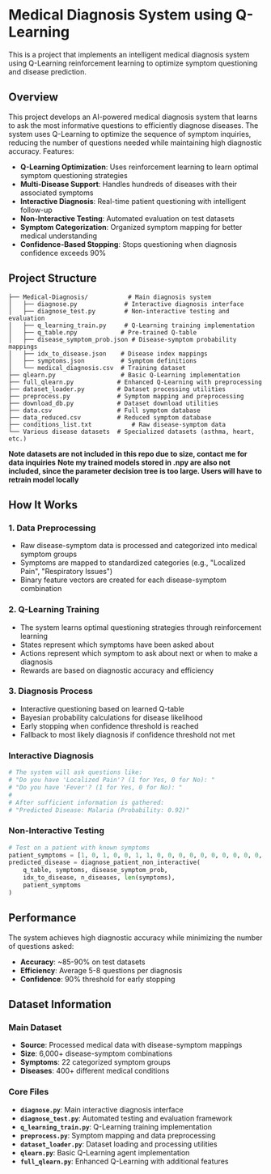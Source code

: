 # Medical Diagnosis System using Q-Learning
This is a project that implements an intelligent medical diagnosis system using Q-Learning reinforcement learning to optimize symptom questioning and disease prediction.

## Overview

This project develops an AI-powered medical diagnosis system that learns to ask the most informative questions to efficiently diagnose diseases. The system uses Q-Learning to optimize the sequence of symptom inquiries, reducing the number of questions needed while maintaining high diagnostic accuracy. Features:

- **Q-Learning Optimization**: Uses reinforcement learning to learn optimal symptom questioning strategies
- **Multi-Disease Support**: Handles hundreds of diseases with their associated symptoms
- **Interactive Diagnosis**: Real-time patient questioning with intelligent follow-up
- **Non-Interactive Testing**: Automated evaluation on test datasets
- **Symptom Categorization**: Organized symptom mapping for better medical understanding
- **Confidence-Based Stopping**: Stops questioning when diagnosis confidence exceeds 90%

## Project Structure

```
├── Medical-Diagnosis/           # Main diagnosis system
│   ├── diagnose.py             # Interactive diagnosis interface
│   ├── diagnose_test.py        # Non-interactive testing and evaluation
│   ├── q_learning_train.py     # Q-Learning training implementation
│   ├── q_table.npy            # Pre-trained Q-table
│   ├── disease_symptom_prob.json # Disease-symptom probability mappings
│   ├── idx_to_disease.json    # Disease index mappings
│   ├── symptoms.json          # Symptom definitions
│   └── medical_diagnosis.csv  # Training dataset
├── qlearn.py                  # Basic Q-Learning implementation
├── full_qlearn.py            # Enhanced Q-Learning with preprocessing
├── dataset_loader.py         # Dataset processing utilities
├── preprocess.py             # Symptom mapping and preprocessing
├── download_db.py            # Dataset download utilities
├── data.csv                  # Full symptom database
├── data_reduced.csv          # Reduced symptom database
├── conditions_list.txt           # Raw disease-symptom data
└── Various disease datasets  # Specialized datasets (asthma, heart, etc.)
```

**Note datasets are not included in this repo due to size, contact me for data inquiries**
**Note my trained models stored in .npy are also not included, since the parameter decision tree is too large. Users will have to retrain model locally**

## How It Works

### 1. Data Preprocessing
- Raw disease-symptom data is processed and categorized into medical symptom groups
- Symptoms are mapped to standardized categories (e.g., "Localized Pain", "Respiratory Issues")
- Binary feature vectors are created for each disease-symptom combination

### 2. Q-Learning Training
- The system learns optimal questioning strategies through reinforcement learning
- States represent which symptoms have been asked about
- Actions represent which symptom to ask about next or when to make a diagnosis
- Rewards are based on diagnostic accuracy and efficiency

### 3. Diagnosis Process
- Interactive questioning based on learned Q-table
- Bayesian probability calculations for disease likelihood
- Early stopping when confidence threshold is reached
- Fallback to most likely diagnosis if confidence threshold not met

### Interactive Diagnosis
```python
# The system will ask questions like:
# "Do you have 'Localized Pain'? (1 for Yes, 0 for No): "
# "Do you have 'Fever'? (1 for Yes, 0 for No): "
# 
# After sufficient information is gathered:
# "Predicted Disease: Malaria (Probability: 0.92)"
```

### Non-Interactive Testing
```python
# Test on a patient with known symptoms
patient_symptoms = [1, 0, 1, 0, 0, 1, 1, 0, 0, 0, 0, 0, 0, 0, 0, 0, 0, 0, 0, 0, 0, 0]
predicted_disease = diagnose_patient_non_interactive(
    q_table, symptoms, disease_symptom_prob, 
    idx_to_disease, n_diseases, len(symptoms), 
    patient_symptoms
)
```

## Performance

The system achieves high diagnostic accuracy while minimizing the number of questions asked:
- **Accuracy**: ~85-90% on test datasets
- **Efficiency**: Average 5-8 questions per diagnosis
- **Confidence**: 90% threshold for early stopping

## Dataset Information

### Main Dataset
- **Source**: Processed medical data with disease-symptom mappings
- **Size**: 6,000+ disease-symptom combinations
- **Symptoms**: 22 categorized symptom groups
- **Diseases**: 400+ different medical conditions

### Core Files
- **`diagnose.py`**: Main interactive diagnosis interface
- **`diagnose_test.py`**: Automated testing and evaluation framework
- **`q_learning_train.py`**: Q-Learning training implementation
- **`preprocess.py`**: Symptom mapping and data preprocessing
- **`dataset_loader.py`**: Dataset loading and processing utilities
- **`qlearn.py`**: Basic Q-Learning agent implementation
- **`full_qlearn.py`**: Enhanced Q-Learning with additional features

